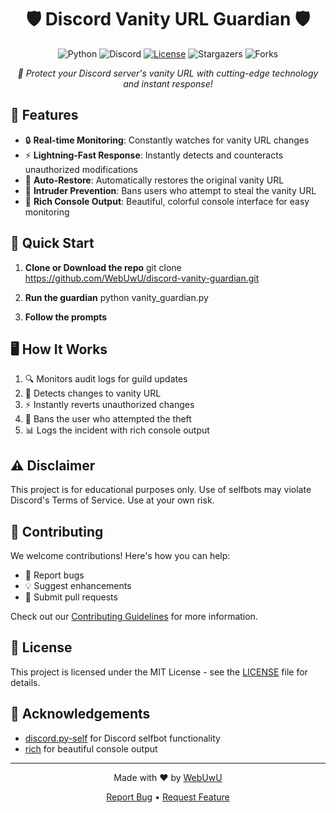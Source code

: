 <h1 align="center">🛡️ Discord Vanity URL Guardian 🛡️</h1>

<div align="center">

![Python](https://img.shields.io/badge/Python-3.7%2B-blue?style=for-the-badge&logo=python)
![Discord](https://img.shields.io/badge/Discord-Selfbot-7289DA?style=for-the-badge&logo=discord)
[![License](https://img.shields.io/badge/License-MIT-green.svg?style=for-the-badge)](https://opensource.org/licenses/MIT)
![Stargazers](https://img.shields.io/github/stars/WebUwU/anti-vanity-steal.svg?style=for-the-badge)
![Forks](https://img.shields.io/github/forks/WebUwU/anti-vanity-steal.svg?style=for-the-badge)

</div>

<p align="center">
  <em>🚀 Protect your Discord server's vanity URL with cutting-edge technology and instant response!</em>
</p>


## 🌟 Features

- 🔒 **Real-time Monitoring**: Constantly watches for vanity URL changes
- ⚡ **Lightning-Fast Response**: Instantly detects and counteracts unauthorized modifications
- 🔄 **Auto-Restore**: Automatically restores the original vanity URL
- 🚫 **Intruder Prevention**: Bans users who attempt to steal the vanity URL
- 🎨 **Rich Console Output**: Beautiful, colorful console interface for easy monitoring

## 🚀 Quick Start

1. **Clone or Download the repo**
git clone https://github.com/WebUwU/discord-vanity-guardian.git

3. **Run the guardian**
python vanity_guardian.py

4. **Follow the prompts**

## 🖥️ How It Works

1. 🔍 Monitors audit logs for guild updates
2. 🚨 Detects changes to vanity URL
3. ⚡ Instantly reverts unauthorized changes
4. 🚫 Bans the user who attempted the theft
5. 📊 Logs the incident with rich console output

## ⚠️ Disclaimer

This project is for educational purposes only. Use of selfbots may violate Discord's Terms of Service. Use at your own risk.

## 🤝 Contributing

We welcome contributions! Here's how you can help:

- 🐛 Report bugs
- 💡 Suggest enhancements
- 🔧 Submit pull requests

Check out our [Contributing Guidelines](CONTRIBUTING.md) for more information.

## 📜 License

This project is licensed under the MIT License - see the [LICENSE](LICENSE) file for details.

## 🙏 Acknowledgements

- [discord.py-self](https://github.com/dolfies/discord.py-self) for Discord selfbot functionality
- [rich](https://github.com/willmcgugan/rich) for beautiful console output

---

<p align="center">
Made with ❤️ by <a href="https://github.com/WebUwU">WebUwU</a>
</p>

<p align="center">
<a href="https://github.com/WebUwU/discord-vanity-guardian/issues">Report Bug</a> •
<a href="https://github.com/WebUwU/discord-vanity-guardian/issues">Request Feature</a>
</p>
